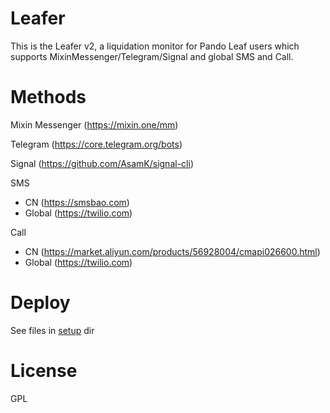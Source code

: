 # Leafer

This is the Leafer v2, a liquidation monitor for Pando Leaf users which supports MixinMessenger/Telegram/Signal and global SMS and Call.

# Methods

Mixin Messenger (https://mixin.one/mm)

Telegram (https://core.telegram.org/bots)

Signal (https://github.com/AsamK/signal-cli)

SMS
- CN (https://smsbao.com)
- Global (https://twilio.com)

Call
- CN (https://market.aliyun.com/products/56928004/cmapi026600.html)
- Global (https://twilio.com)
 

# Deploy

See files in [setup](setup) dir

# License

GPL
